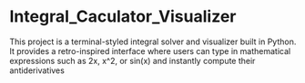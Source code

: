 # Integral_Caculator_Visualizer
This project is a terminal-styled integral solver and visualizer built in Python. It provides a retro-inspired interface where users can type in mathematical expressions such as 2x, x^2, or sin(x) and instantly compute their antiderivatives
